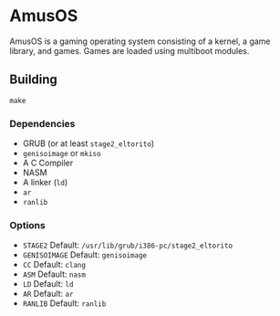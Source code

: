 AmusOS
======

AmusOS is a gaming operating system consisting of a kernel, a game
library, and games. Games are loaded using multiboot modules.

Building
--------

    make

### Dependencies

 * GRUB (or at least `stage2_eltorito`)
 * `genisoimage` or `mkiso`
 * A C Compiler
 * NASM
 * A linker (`ld`)
 * `ar`
 * `ranlib`

### Options

 * `STAGE2` Default: `/usr/lib/grub/i386-pc/stage2_eltorito`
 * `GENISOIMAGE` Default: `genisoimage`
 * `CC` Default: `clang`
 * `ASM` Default: `nasm`
 * `LD` Default: `ld`
 * `AR` Default: `ar`
 * `RANLIB` Default: `ranlib`
